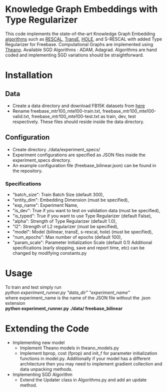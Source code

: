 # Knowledge Graph Embeddings with Type Regularizer


This code implements the state-of-the-art Knowledge Graph Embedding [algorithms](http://www.cs.technion.ac.il/~gabr/publications/papers/Nickel2016RRM.pdf) such as [RESCAL](http://www.dbs.ifi.lmu.de/~tresp/papers/p271.pdf), [TransE](http://papers.nips.cc/paper/5071-translating-embeddings-for-modeling-multi-relational-data), [HOLE](http://www.aaai.org/ocs/index.php/AAAI/AAAI16/paper/download/12484/11828), and S-RESCAL with added Type Regularizer for Freebase. Computational Graphs are implemented using [Theano](http://deeplearning.net/software/theano/). Available SGD Algorithms : ADAM, Adagrad. Algorithms are hand coded and implementing SGD variations should be straightforward.

# Installation
## Data
* Create a data directory and download FB15K datasets from [here](https://everest.hds.utc.fr/lib/exe/fetch.php?media=en:fb15k.tgz)
* Rename freebase_mtr100_mte100-train.txt, freebase_mtr100_mte100-valid.txt, freebase_mtr100_mte100-test.txt as train, dev, test respectively. These files should reside inside the data directory.

## Configuration
* Create directory ./data/experiment_specs/
* Experiment configurations are specified as JSON files inside the experiment_specs directory.
* An example configuration file (freebase_bilinear.json) can be found in the repository.
### Specifications
* "batch_size": Train Batch Size (default 300),
* "entity_dim": Embedding Dimension (must be specified),
* "exp_name": Experiment Name,
* "is_dev": True if you want to test on validation data (must be specified),
* "is_typed": True if you want to use Type Regularizer (default False),
* "alpha": Strength of Type Regularizer (default 1.0),
* "l2": Strength of L2 regularizer (must be specified),
* "model": Model (bilinear, transE, s-rescal, hole) (must be specified),
* "num_epochs": Max number of epochs (default 100),
* "param_scale": Parameter Initialization Scale (default 0.1)
Additional specifications (early stopping, save and report time, etc) can be changed by modifying constants.py

# Usage
To train and test simply run  
*python experiment_runner.py "data_dir" "experiment_name"*  
where experiment_name is the name of the JSON file without the .json extension  
**python experiment_runner.py ./data/ freebase_bilinear**

# Extending the Code
* Implementing new model
  * Implement Theano models in theano_models.py
  * Implement bprop, cost (fprop) and init_f for parameter initialization functions in model.py. Additionally if your model has a different architecture then you may need to implement gradient collection and data unpacking methods.
* Implementing SGD Algorithm
  * Extend the Updater class in Algorithms.py and add an update method.


